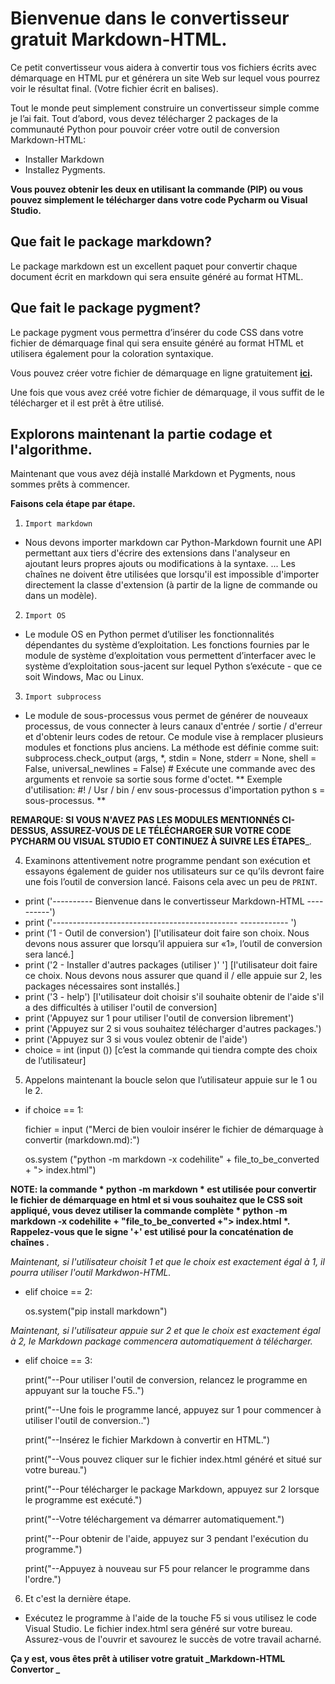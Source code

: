 ﻿
# Bienvenue dans le convertisseur gratuit Markdown-HTML.
 
 Ce petit convertisseur vous aidera à convertir tous vos fichiers écrits avec démarquage en HTML pur et générera un site Web sur lequel vous pourrez voir le résultat final. (Votre fichier écrit en balises).
 
 Tout le monde peut simplement construire un convertisseur simple comme je l’ai fait.
 Tout d’abord, vous devez télécharger 2 packages de la communauté Python pour pouvoir créer votre outil de conversion Markdown-HTML:
 - Installer Markdown
 - Installez Pygments.
 
 **Vous pouvez obtenir les deux en utilisant la commande (PIP) ou vous pouvez simplement le télécharger dans votre code Pycharm ou Visual Studio.**
 

## Que fait le package markdown?

 Le package markdown est un excellent paquet pour convertir chaque document écrit en markdown qui sera ensuite généré au format HTML.
 
## Que fait le package pygment?

 Le package pygment vous permettra d’insérer du code CSS dans votre fichier de démarquage final qui sera ensuite généré au format HTML et utilisera également pour la coloration syntaxique.
 
 Vous pouvez créer votre fichier de démarquage en ligne gratuitement **[ici](https://stackedit.io).**
 
 Une fois que vous avez créé votre fichier de démarquage, il vous suffit de le télécharger et il est prêt à être utilisé.
 
## Explorons maintenant la partie codage et l'algorithme.

 Maintenant que vous avez déjà installé Markdown et Pygments, nous sommes prêts à commencer.
 
**Faisons cela étape par étape.**

1) ``Import markdown``

- Nous devons importer markdown car Python-Markdown fournit une API permettant aux tiers d'écrire des extensions dans l'analyseur en ajoutant leurs propres ajouts ou modifications à la syntaxe. ... Les chaînes ne doivent être utilisées que lorsqu'il est impossible d'importer directement la classe d'extension (à partir de la ligne de commande ou dans un modèle).


2) ``Import OS``

- Le module OS en Python permet d’utiliser les fonctionnalités dépendantes du système d’exploitation. Les fonctions fournies par le module de système d’exploitation vous permettent d’interfacer avec le système d’exploitation sous-jacent sur lequel Python s’exécute - que ce soit Windows, Mac ou Linux.

3) ``Import subprocess``

- Le module de sous-processus vous permet de générer de nouveaux processus, de vous connecter à leurs canaux d'entrée / sortie / d'erreur et d'obtenir leurs codes de retour. Ce module vise à remplacer plusieurs modules et fonctions plus anciens. La méthode est définie comme suit: subprocess.check_output (args, *, stdin = None, stderr = None, shell = False, universal_newlines = False) # Exécute une commande avec des arguments et renvoie sa sortie sous forme d'octet. ** Exemple d'utilisation: #! / Usr / bin / env sous-processus d'importation python s = sous-processus. **

__REMARQUE: SI VOUS N'AVEZ PAS LES MODULES MENTIONNÉS CI-DESSUS, ASSUREZ-VOUS DE LE TÉLÉCHARGER SUR VOTRE CODE PYCHARM OU VISUAL STUDIO ET CONTINUEZ À SUIVRE LES ÉTAPES___.

4) Examinons attentivement notre programme pendant son exécution et essayons également de guider nos utilisateurs sur ce qu’ils devront faire une fois l’outil de conversion lancé. Faisons cela avec un peu de `PRINT`.


- print ('---------- Bienvenue dans le convertisseur Markdown-HTML ----------')
- print ('---------------------------------------------- ------------ ')
- print ('1 - Outil de conversion') [l'utilisateur doit faire son choix. Nous devons nous assurer que lorsqu’il appuiera sur «1», l’outil de conversion sera lancé.]
- print ('2 - Installer d'autres packages (utiliser <PIP>)' '] [l'utilisateur doit faire ce choix. Nous devons nous assurer que quand il / elle appuie sur 2, les packages nécessaires sont installés.]
- print ('3 - help') [l'utilisateur doit choisir s'il souhaite obtenir de l'aide s'il a des difficultés à utiliser l'outil de conversion]
- print ('Appuyez sur 1 pour utiliser l'outil de conversion librement')
- print ('Appuyez sur 2 si vous souhaitez télécharger d'autres packages.')
- print ('Appuyez sur 3 si vous voulez obtenir de l'aide')
- choice = int (input ()) [c’est la commande qui tiendra compte des choix de l’utilisateur]
  
5) Appelons maintenant la boucle selon que l’utilisateur appuie sur le 1 ou le 2.

- if choice == 1:

    fichier = input ("Merci de bien vouloir insérer le fichier de démarquage à convertir (markdown.md):")
    
    os.system ("python -m markdown -x codehilite" + file_to_be_converted + "> index.html")
    
__NOTE: la commande * python -m markdown * est utilisée pour convertir le fichier de démarquage en html et si vous souhaitez que le CSS soit appliqué, vous devez utiliser la commande complète * python -m markdown -x codehilite + "file_to_be_converted +"> index.html *. Rappelez-vous que le signe '+' est utilisé pour la concaténation de chaînes .__

*Maintenant, si l'utilisateur choisit 1 et que le choix est exactement égal à 1, il pourra utiliser l'outil Markdwon-HTML.*

- elif choice == 2:

    os.system("pip install markdown")
    
*Maintenant, si l'utilisateur appuie sur 2 et que le choix est exactement égal à 2, le Markdown package commencera automatiquement à télécharger.*
    
- elif choice == 3:

  print("--Pour utiliser l'outil de conversion, relancez le programme en appuyant sur la touche F5..")
  
    print("--Une fois le programme lancé, appuyez sur 1 pour commencer à utiliser l'outil de conversion..")
  
    print("--Insérez le fichier Markdown à convertir en HTML.")
  
    print("--Vous pouvez cliquer sur le fichier index.html généré et situé sur votre bureau.")
  
    print("--Pour télécharger le package Markdown, appuyez sur 2 lorsque le programme est exécuté.")
  
    print("--Votre téléchargement va démarrer automatiquement.")
  
    print("--Pour obtenir de l'aide, appuyez sur 3 pendant l'exécution du programme.")
  
    print("--Appuyez à nouveau sur F5 pour relancer le programme dans l'ordre.")
    
6) Et c'est la dernière étape.

- Exécutez le programme à l'aide de la touche F5 si vous utilisez le code Visual Studio. Le fichier index.html sera généré sur votre bureau. Assurez-vous de l'ouvrir et savourez le succès de votre travail acharné.

**Ça y est, vous êtes prêt à utiliser votre gratuit _Markdown-HTML Convertor _**
    


 
 
